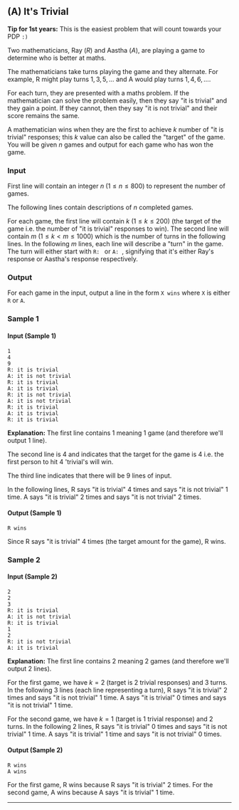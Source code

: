 ## (A) It's Trivial

**Tip for 1st years:** This is the easiest problem that will count towards your PDP `:)`

Two mathematicians, Ray (*R*) and Aastha (*A*), are playing a game to determine who is better at maths.

The mathematicians take turns playing the game and they alternate. For example, R might play turns $1, 3, 5, \dots$ and A would play turns $1, 4, 6, \dots$. 

For each turn, they are presented with a maths problem. If the mathematician can solve the problem easily, then they say "it is trivial" and they gain a point. If they cannot, then they say "it is not trivial" and their score remains the same.

A mathematician wins when they are the first to achieve $k$ number of "it is trivial" responses; this $k$ value can also be called the "target" of the game. You will be given $n$ games and output for each game who has won the game. 

### Input

First line will contain an integer $n$ ($1 \leq n \leq 800$) to represent the number of games.

The following lines contain descriptions of $n$ completed games.

For each game, the first line will contain $k$ ($1 \leq k \leq 200$) (the target of the game i.e. the number of "it is trivial" responses to win). 
The second line will contain $m$ ($1 \leq k < m \leq 1000$) which is the number of turns in the following lines.
In the following $m$ lines, each line will describe a "turn" in the game. The turn will either start with `R: ` or `A: `, signifying that it's either Ray's response or Aastha's response respectively. 

### Output

For each game in the input, output a line in the form `X wins` where `X` is either `R` or `A`. 

### Sample 1

#### Input (Sample 1)

```#2-12
1
4
9
R: it is trivial
A: it is not trivial 
R: it is trivial
A: it is trivial 
R: it is not trivial
A: it is not trivial
R: it is trivial
A: it is trivial
R: it is trivial
```

**Explanation:** The first line contains 1 meaning 1 game (and therefore we'll output 1 line). 

The second line is 4 and indicates that the target for the game is 4 i.e. the first person to hit 4 'trivial's will win. 

The third line indicates that there will be 9 lines of input. 

In the following lines, R says "it is trivial" 4 times and says "it is not trivial" 1 time.
A says "it is trivial" 2 times and says "it is not trivial" 2 times. 

#### Output (Sample 1)

```
R wins
```

Since R says "it is trivial" 4 times (the target amount for the game), R wins.  


### Sample 2

#### Input (Sample 2)

```#2-6
2
2
3
R: it is trivial
A: it is not trivial 
R: it is trivial
1
2
R: it is not trivial
A: it is trivial
```

**Explanation:** The first line contains 2 meaning 2 games (and therefore we'll output 2 lines). 

For the first game, we have $k=2$ (target is 2 trivial responses) and 3 turns. In the following 3 lines (each line representing a turn), R says "it is trivial" 2 times and says "it is not trivial" 1 time. A says "it is trivial" 0 times and says "it is not trivial" 1 time. 

For the second game, we have $k=1$ (target is 1 trivial response) and 2 turns. In the following 2 lines, R says "it is trivial" 0 times and says "it is not trivial" 1 time. A says "it is trivial" 1 time and says "it is not trivial" 0 times. 


#### Output (Sample 2)

```
R wins
A wins
```

For the first game, R wins because R says "it is trivial" 2 times.
For the second game, A wins because A says "it is trivial" 1 time.

--- 
